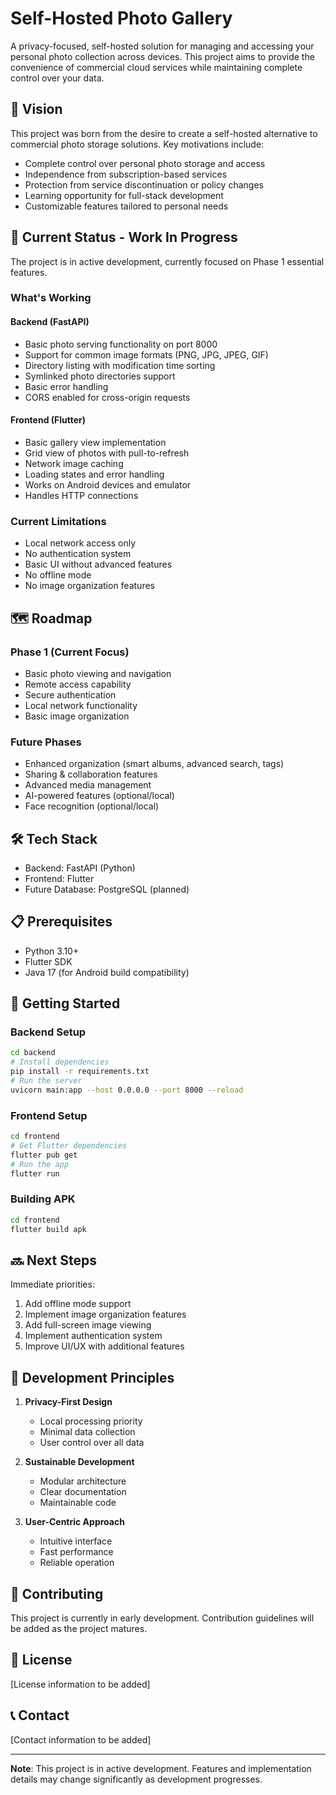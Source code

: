 # Self-Hosted Photo Gallery

A privacy-focused, self-hosted solution for managing and accessing your personal photo collection across devices. This project aims to provide the convenience of commercial cloud services while maintaining complete control over your data.

## 🌟 Vision

This project was born from the desire to create a self-hosted alternative to commercial photo storage solutions. Key motivations include:

- Complete control over personal photo storage and access
- Independence from subscription-based services
- Protection from service discontinuation or policy changes
- Learning opportunity for full-stack development
- Customizable features tailored to personal needs

## 🚧 Current Status - Work In Progress

The project is in active development, currently focused on Phase 1 essential features.

### What's Working

#### Backend (FastAPI)
- Basic photo serving functionality on port 8000
- Support for common image formats (PNG, JPG, JPEG, GIF)
- Directory listing with modification time sorting
- Symlinked photo directories support
- Basic error handling
- CORS enabled for cross-origin requests

#### Frontend (Flutter)
- Basic gallery view implementation
- Grid view of photos with pull-to-refresh
- Network image caching
- Loading states and error handling
- Works on Android devices and emulator
- Handles HTTP connections

### Current Limitations
- Local network access only
- No authentication system
- Basic UI without advanced features
- No offline mode
- No image organization features

## 🗺️ Roadmap

### Phase 1 (Current Focus)
- Basic photo viewing and navigation
- Remote access capability
- Secure authentication
- Local network functionality
- Basic image organization

### Future Phases
- Enhanced organization (smart albums, advanced search, tags)
- Sharing & collaboration features
- Advanced media management
- AI-powered features (optional/local)
- Face recognition (optional/local)

## 🛠️ Tech Stack

- Backend: FastAPI (Python)
- Frontend: Flutter
- Future Database: PostgreSQL (planned)

## 📋 Prerequisites

- Python 3.10+
- Flutter SDK
- Java 17 (for Android build compatibility)

## 🚀 Getting Started

### Backend Setup
```bash
cd backend
# Install dependencies
pip install -r requirements.txt
# Run the server
uvicorn main:app --host 0.0.0.0 --port 8000 --reload
```

### Frontend Setup
```bash
cd frontend
# Get Flutter dependencies
flutter pub get
# Run the app
flutter run
```

### Building APK
```bash
cd frontend
flutter build apk
```

## 🔜 Next Steps

Immediate priorities:
1. Add offline mode support
2. Implement image organization features
3. Add full-screen image viewing
4. Implement authentication system
5. Improve UI/UX with additional features

## 📝 Development Principles

1. **Privacy-First Design**
   - Local processing priority
   - Minimal data collection
   - User control over all data

2. **Sustainable Development**
   - Modular architecture
   - Clear documentation
   - Maintainable code

3. **User-Centric Approach**
   - Intuitive interface
   - Fast performance
   - Reliable operation

## 🤝 Contributing

This project is currently in early development. Contribution guidelines will be added as the project matures.

## 📄 License

[License information to be added]

## 📞 Contact

[Contact information to be added]

---
**Note**: This project is in active development. Features and implementation details may change significantly as development progresses.